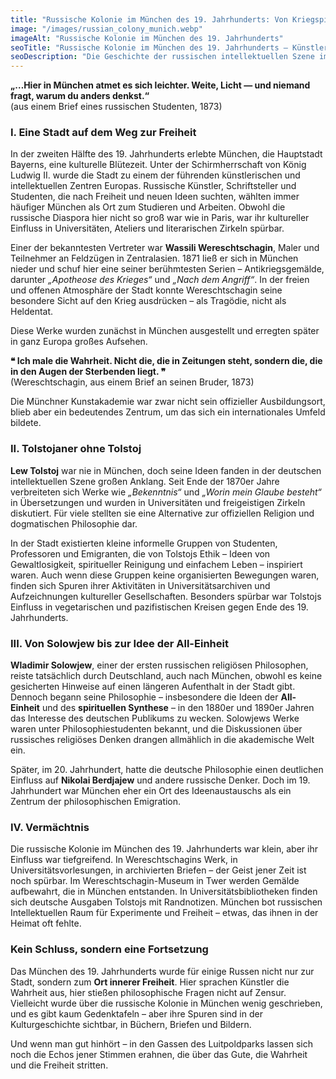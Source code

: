 ```yaml
---
title: "Russische Kolonie im München des 19. Jahrhunderts: Von Kriegspinseln bis zu philosophischen Debatten"
image: "/images/russian_colony_munich.webp"
imageAlt: "Russische Kolonie im München des 19. Jahrhunderts"
seoTitle: "Russische Kolonie im München des 19. Jahrhunderts — Künstler, Philosophen und Gedankenfreiheit"
seoDescription: "Die Geschichte der russischen intellektuellen Szene im München des 19. Jahrhunderts: Vereschtschagin, Tolstois Ideen und Solowjows Philosophie im kulturellen Leben Bayerns."
---
```


**„…Hier in München atmet es sich leichter. Weite, Licht — und niemand fragt, warum du anders denkst.“**  
(aus einem Brief eines russischen Studenten, 1873)

### I. Eine Stadt auf dem Weg zur Freiheit
In der zweiten Hälfte des 19. Jahrhunderts erlebte München, die Hauptstadt Bayerns, eine kulturelle Blütezeit. Unter der Schirmherrschaft von König Ludwig II. wurde die Stadt zu einem der führenden künstlerischen und intellektuellen Zentren Europas. Russische Künstler, Schriftsteller und Studenten, die nach Freiheit und neuen Ideen suchten, wählten immer häufiger München als Ort zum Studieren und Arbeiten. Obwohl die russische Diaspora hier nicht so groß war wie in Paris, war ihr kultureller Einfluss in Universitäten, Ateliers und literarischen Zirkeln spürbar.

Einer der bekanntesten Vertreter war **Wassili Wereschtschagin**, Maler und Teilnehmer an Feldzügen in Zentralasien. 1871 ließ er sich in München nieder und schuf hier eine seiner berühmtesten Serien – Antikriegsgemälde, darunter *„Apotheose des Krieges“* und *„Nach dem Angriff“*. In der freien und offenen Atmosphäre der Stadt konnte Wereschtschagin seine besondere Sicht auf den Krieg ausdrücken – als Tragödie, nicht als Heldentat.

Diese Werke wurden zunächst in München ausgestellt und erregten später in ganz Europa großes Aufsehen.

**❝ Ich male die Wahrheit. Nicht die, die in Zeitungen steht, sondern die, die in den Augen der Sterbenden liegt. ❞**  
(Wereschtschagin, aus einem Brief an seinen Bruder, 1873)

Die Münchner Kunstakademie war zwar nicht sein offizieller Ausbildungsort, blieb aber ein bedeutendes Zentrum, um das sich ein internationales Umfeld bildete.

### II. Tolstojaner ohne Tolstoj
**Lew Tolstoj** war nie in München, doch seine Ideen fanden in der deutschen intellektuellen Szene großen Anklang. Seit Ende der 1870er Jahre verbreiteten sich Werke wie *„Bekenntnis“* und *„Worin mein Glaube besteht“* in Übersetzungen und wurden in Universitäten und freigeistigen Zirkeln diskutiert. Für viele stellten sie eine Alternative zur offiziellen Religion und dogmatischen Philosophie dar.

In der Stadt existierten kleine informelle Gruppen von Studenten, Professoren und Emigranten, die von Tolstojs Ethik – Ideen von Gewaltlosigkeit, spiritueller Reinigung und einfachem Leben – inspiriert waren. Auch wenn diese Gruppen keine organisierten Bewegungen waren, finden sich Spuren ihrer Aktivitäten in Universitätsarchiven und Aufzeichnungen kultureller Gesellschaften. Besonders spürbar war Tolstojs Einfluss in vegetarischen und pazifistischen Kreisen gegen Ende des 19. Jahrhunderts.

### III. Von Solowjew bis zur Idee der All-Einheit
**Wladimir Solowjew**, einer der ersten russischen religiösen Philosophen, reiste tatsächlich durch Deutschland, auch nach München, obwohl es keine gesicherten Hinweise auf einen längeren Aufenthalt in der Stadt gibt. Dennoch begann seine Philosophie – insbesondere die Ideen der **All-Einheit** und des **spirituellen Synthese** – in den 1880er und 1890er Jahren das Interesse des deutschen Publikums zu wecken. Solowjews Werke waren unter Philosophiestudenten bekannt, und die Diskussionen über russisches religiöses Denken drangen allmählich in die akademische Welt ein.

Später, im 20. Jahrhundert, hatte die deutsche Philosophie einen deutlichen Einfluss auf **Nikolai Berdjajew** und andere russische Denker. Doch im 19. Jahrhundert war München eher ein Ort des Ideenaustauschs als ein Zentrum der philosophischen Emigration.

### IV. Vermächtnis
Die russische Kolonie im München des 19. Jahrhunderts war klein, aber ihr Einfluss war tiefgreifend. In Wereschtschagins Werk, in Universitätsvorlesungen, in archivierten Briefen – der Geist jener Zeit ist noch spürbar. Im Wereschtschagin-Museum in Twer werden Gemälde aufbewahrt, die in München entstanden. In Universitätsbibliotheken finden sich deutsche Ausgaben Tolstojs mit Randnotizen. München bot russischen Intellektuellen Raum für Experimente und Freiheit – etwas, das ihnen in der Heimat oft fehlte.

### Kein Schluss, sondern eine Fortsetzung
Das München des 19. Jahrhunderts wurde für einige Russen nicht nur zur Stadt, sondern zum **Ort innerer Freiheit**. Hier sprachen Künstler die Wahrheit aus, hier stießen philosophische Fragen nicht auf Zensur. Vielleicht wurde über die russische Kolonie in München wenig geschrieben, und es gibt kaum Gedenktafeln – aber ihre Spuren sind in der Kulturgeschichte sichtbar, in Büchern, Briefen und Bildern.

Und wenn man gut hinhört – in den Gassen des Luitpoldparks lassen sich noch die Echos jener Stimmen erahnen, die über das Gute, die Wahrheit und die Freiheit stritten.
